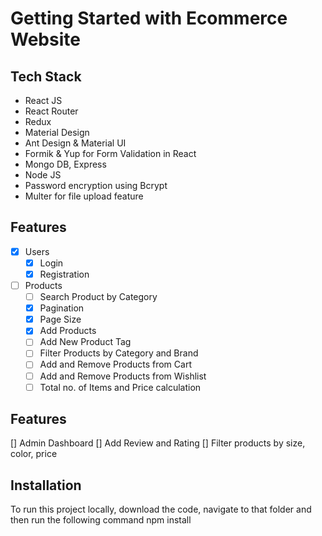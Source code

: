 # Getting Started with Ecommerce Website

## Tech Stack
* React JS
* React Router
* Redux
* Material Design
* Ant Design & Material UI
* Formik & Yup for Form Validation in React
* Mongo DB, Express
* Node JS
* Password encryption using Bcrypt
* Multer for file upload feature

## Features
- [x] Users
  - [x] Login
  - [x] Registration
- [ ] Products
  - [ ] Search Product by Category
  - [x] Pagination
  - [x] Page Size
  - [x] Add Products
  - [ ] Add New Product Tag
  - [ ] Filter Products by Category and Brand
  - [ ] Add and Remove Products from Cart
  - [ ] Add and Remove Products from Wishlist
  - [ ] Total no. of Items and Price calculation
  
## Features
[] Admin Dashboard
[] Add Review and Rating
[] Filter products by size, color, price

## Installation
To run this project locally, download the code, navigate to that folder and then run the following command
npm install

